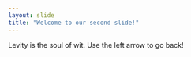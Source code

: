 ```yaml
---
layout: slide
title: "Welcome to our second slide!"
---
```

Levity is the soul of wit.
Use the left arrow to go back!
